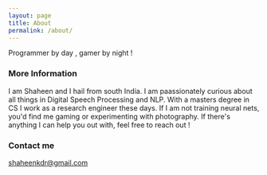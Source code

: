 ```yaml
---
layout: page
title: About
permalink: /about/
---
```


Programmer by day , gamer by night ! 

### More Information
I am Shaheen and I hail from south India. I am paassionately curious about all things in Digital Speech Processing and NLP. With a masters degree in CS I work as a research engineer these days. If I am not training neural nets, you'd find me gaming or experimenting with photography. If there's anything I can help you out with, feel free to reach out !   

### Contact me

[shaheenkdr@gmail.com](mailto:shaheenkdr@gmail.com)
